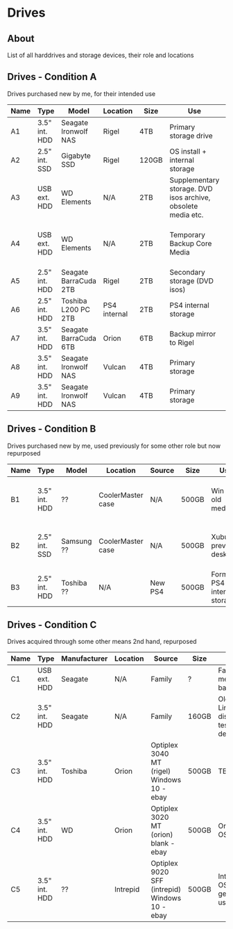 # Drives

## About

List of all harddrives and storage devices, their role and locations

## Drives - Condition A

Drives purchased new by me, for their intended use

| Name | Type | Model | Location | Size | Use | Archived? | Notes |
|------|------|-------|----------|------|-----|-----------|-------|
| A1 | 3.5" int. HDD | Seagate Ironwolf NAS | Rigel | 4TB | Primary storage drive | N/A | **Not labelled** |
| A2 | 2.5" int. SSD | Gigabyte SSD | Rigel | 120GB | OS install + internal storage | N/A | **Not labelled** |
| A3 | USB ext. HDD | WD Elements | N/A | 2TB | Supplementary storage. DVD isos archive, obsolete media etc. | N/A | |
| A4 | USB ext. HDD | WD Elements | N/A | 2TB | Temporary Backup Core Media | N/A | Until Replacement Drive is Sourced for Orion |
| A5 | 2.5" int. HDD | Seagate BarraCuda 2TB | Rigel | 2TB | Secondary storage (DVD isos) | N/A | |
| A6 | 2.5" int. HDD | Toshiba L200 PC 2TB | PS4 internal | 2TB | PS4 internal storage | N/A | |
| A7 | 3.5" int. HDD | Seagate BarraCuda 6TB | Orion | 6TB | Backup mirror to Rigel | N/A | |
| A8 | 3.5" int. HDD | Seagate Ironwolf NAS | Vulcan | 4TB | Primary storage | N/A | |
| A9 | 3.5" int. HDD | Seagate Ironwolf NAS | Vulcan | 4TB | Primary storage | N/A | |

## Drives - Condition B

Drives purchased new by me, used previously for some other role but now
repurposed

| Name | Type | Model | Location | Source | Size | Use | Archived? | Notes |
|------|------|-------|----------|--------|------|-----|-----------|-------|
| B1 | 3.5" int. HDD | ?? | CoolerMaster case | N/A | 500GB | Win 7 & old media | No | **Not labelled**, clear disk and repurpose |
| B2 | 2.5" int. SSD | Samsung ?? | CoolerMaster case | N/A | 500GB | Xubuntu, previous desktop | No | **Not labelled**, clear disk and repurpose |
| B3 | 2.5" int. HDD | Toshiba ?? | N/A | New PS4 | 500GB | Formerly PS4 internal storage | N/A | Wipe and repurpose |

## Drives - Condition C

Drives acquired through some other means 2nd hand, repurposed

| Name | Type | Manufacturer | Location | Source | Size | Use | Archived? | Notes |
|------|------|--------------|----------|--------|------|-----|-----------|-------|
| C1 | USB ext. HDD | Seagate | N/A | Family | ? | Family media & backups | Yes | |
| C2 | 3.5" int. HDD | Seagate | N/A | Family | 160GB | Old Linux distro tests - defunct | No | |
| C3 | 3.5" int. HDD | Toshiba | Orion | Optiplex 3040 MT (rigel) Windows 10 - ebay | 500GB | TBC | N/A | Use for PS2 internal storage |
| C4 | 3.5" int. HDD | WD | Orion | Optiplex 3020 MT (orion) blank - ebay | 500GB | Orion OS | N/A | |
| C5 | 3.5" int. HDD | ?? | Intrepid | Optiplex 9020 SFF (intrepid) Windows 10 - ebay | 500GB | Intrepid OS & general use | N/A | **Not labelled** |

